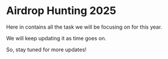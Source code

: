 # Airdrop Hunting 2025

Here in contains all the task we will be focusing on for this year.

We will keep updating it as time goes on.

So, stay tuned for more updates!

